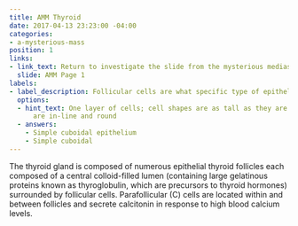 ```yaml
---
title: AMM Thyroid
date: 2017-04-13 23:23:00 -04:00
categories:
- a-mysterious-mass
position: 1
links:
- link_text: Return to investigate the slide from the mysterious mediastinal mass
  slide: AMM Page 1
labels:
- label_description: Follicular cells are what specific type of epithelium?
  options:
  - hint_text: One layer of cells; cell shapes are as tall as they are wide; nuclei
      are in-line and round
  - answers:
    - Simple cuboidal epithelium
    - Simple cuboidal
---
```


The thyroid gland is composed of numerous epithelial thyroid follicles each composed of a central colloid-filled lumen (containing large gelatinous proteins known as thyroglobulin, which are precursors to thyroid hormones) surrounded by follicular cells. Parafollicular (C) cells are located within and between follicles and secrete calcitonin in response to high blood calcium levels.
